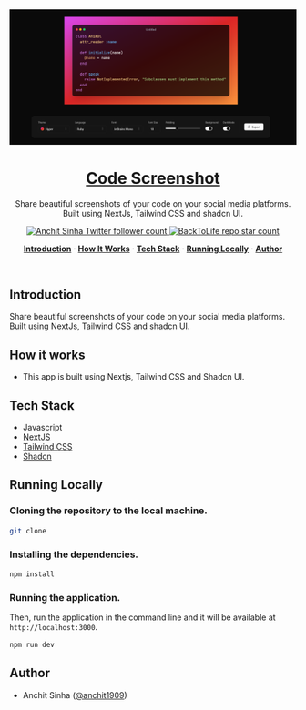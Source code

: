 <a href="https://code-screenshot-project.vercel.app/">
  <img alt="Code Screenshot" src="/public/front-page.png">
    <h1 align="center">Code Screenshot</h1>
</a>

<p align="center">
  Share beautiful screenshots of your code on your social media platforms. Built using NextJs, Tailwind CSS and shadcn UI.
</p>

<p align="center">
  <a href="https://twitter.com/anchit1909" target="_blank">
    <img src="https://img.shields.io/twitter/follow/anchit1909?style=flat&label=anchit1909&logo=twitter&color=0bf&logoColor=fff" alt="Anchit Sinha Twitter follower count" />
  </a>
  <a href="https://github.com/Anchit1909/aurius-ecommerce-website" target="_blank">
    <img src="https://img.shields.io/github/stars/Anchit1909/aurius-ecommerce-website?label=Anchit1909%2FAurius" alt="BackToLife repo star count" />
  </a>
</p>

<p align="center">
  <a href="#introduction"><strong>Introduction</strong></a> ·
  <a href="#how-it-works"><strong>How It Works</strong></a> ·
  <a href="#tech-stack"><strong>Tech Stack</strong></a> ·
  <a href="#running-locally"><strong>Running Locally</strong></a> ·
  <a href="#author"><strong>Author</strong></a>
</p>
<br/>

## Introduction

Share beautiful screenshots of your code on your social media platforms. Built using NextJs, Tailwind CSS and shadcn UI.

## How it works

- This app is built using Nextjs, Tailwind CSS and Shadcn UI.

## Tech Stack

- Javascript
- [NextJS](https://nextjs.org/)
- [Tailwind CSS](https://tailwindcss.com/)
- [Shadcn](https://ui.shadcn.com/)

## Running Locally

### Cloning the repository to the local machine.

```bash
git clone
```

### Installing the dependencies.

```bash
npm install
```

### Running the application.

Then, run the application in the command line and it will be available at `http://localhost:3000`.

```bash
npm run dev
```

## Author

- Anchit Sinha ([@anchit1909](https://twitter.com/anchit1909))
